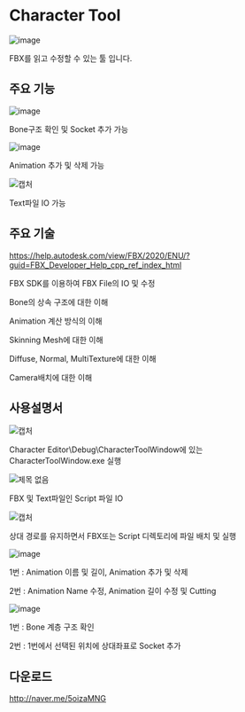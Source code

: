 # Character Tool
![image](https://user-images.githubusercontent.com/40855235/234487473-02631f39-ed76-4d9e-88b1-e64328b5cda5.png)

FBX를 읽고 수정할 수 있는 툴 입니다.

## 주요 기능
![image](https://user-images.githubusercontent.com/40855235/234487650-7102ac4f-6e39-436a-9f21-5b6991a86887.png)

Bone구조 확인 및 Socket 추가 가능

![image](https://user-images.githubusercontent.com/40855235/234487689-d9f3f809-fe35-4f49-817a-aa6a97412def.png)

Animation 추가 및 삭제 가능

![캡처](https://user-images.githubusercontent.com/40855235/234487875-0533e8c1-0e2e-4961-9fa5-22e94075063b.PNG)

Text파일 IO 가능

## 주요 기술
https://help.autodesk.com/view/FBX/2020/ENU/?guid=FBX_Developer_Help_cpp_ref_index_html

FBX SDK를 이용하여 FBX File의 IO 및 수정

Bone의 상속 구조에 대한 이해

Animation 계산 방식의 이해

Skinning Mesh에 대한 이해

Diffuse, Normal, MultiTexture에 대한 이해

Camera배치에 대한 이해

## 사용설명서

![캡처](https://user-images.githubusercontent.com/40855235/234503814-1ed8e4d1-d1e0-4024-b414-afbcf7682726.PNG)

Character Editor\Debug\CharacterToolWindow에 있는 CharacterToolWindow.exe 실행

![제목 없음](https://user-images.githubusercontent.com/40855235/234488872-1ac2f2f4-27f7-4987-84fb-6dbca71bd305.png)

FBX 및 Text파일인 Script 파일 IO

![캡처](https://user-images.githubusercontent.com/40855235/234504209-582b8dfe-9efc-4ca9-9a07-dc8adb172b6a.PNG)

상대 경로를 유지하면서 FBX또는 Script 디렉토리에 파일 배치 및 실행

![image](https://user-images.githubusercontent.com/40855235/234488617-1f22864f-3cb9-485d-b712-9b619b588f13.png)

1번 : Animation 이름 및 길이, Animation 추가 및 삭제

2번 : Animation Name 수정, Animation 길이 수정 및 Cutting

![image](https://user-images.githubusercontent.com/40855235/234488660-431aa8ce-5995-4f94-a71e-3a970e2b7c9d.png)

1번 : Bone 계층 구조 확인

2번 : 1번에서 선택된 위치에 상대좌표로 Socket 추가

## 다운로드
http://naver.me/5oizaMNG
